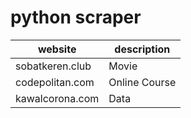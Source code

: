 # python scraper

| website | description |
|-----------|--------------------------------------------|
| sobatkeren.club	| Movie |
| codepolitan.com	| Online Course |
| kawalcorona.com | Data |
